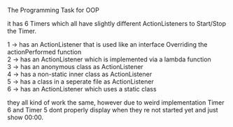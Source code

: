The Programming Task for OOP

it has 6 Timers which all have slightly different ActionListeners to Start/Stop the Timer.

1 -> has an ActionListener that is used like an interface Overriding the actionPerformed function  
2 -> has an ActionListener which is implemented via a lambda function  
3 -> has an anonymous class as ActionListener  
4 -> has a non-static inner class as ActionListener <br>
5 -> has a class in a seperate file as ActionListener<br>
6 -> has an ActionListener which uses a static class  

they all kind of work the same, however due to weird implementation Timer 6 and Timer 5 dont properly display when they re not started yet and just show 00:00.  
